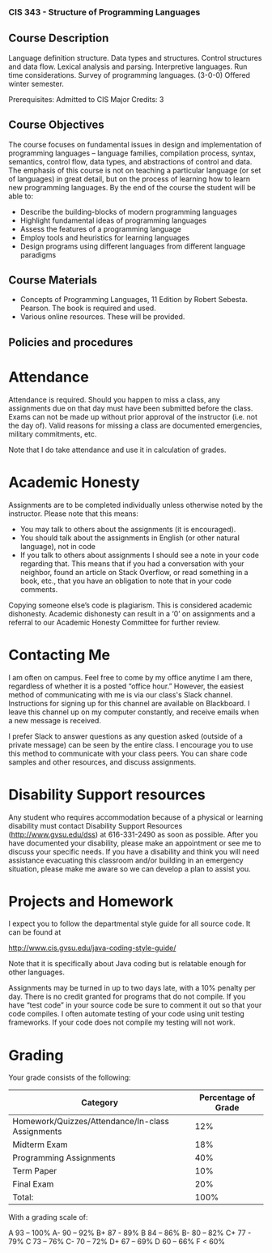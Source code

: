 ### CIS 343 - Structure of Programming Languages

## Course Description

Language definition structure. Data types and structures. Control structures and data flow. Lexical analysis and parsing. Interpretive languages. Run time considerations. Survey of programming languages. (3-0-0) Offered winter semester.

Prerequisites: Admitted to CIS Major
Credits: 3

## Course Objectives

The course focuses on fundamental issues in design and implementation of programming languages – language families, compilation process, syntax, semantics, control flow, data types, and abstractions of control and data. The emphasis of this course is not on teaching a particular language (or set of languages) in great detail, but on the process of learning how to learn new programming languages. By the end of the course the student will be able to:

- Describe the building-blocks of modern programming languages
- Highlight fundamental ideas of programming languages
- Assess the features of a programming language
- Employ tools and heuristics for learning languages
- Design programs using different languages from different language paradigms

## Course Materials

- Concepts of Programming Languages, 11 Edition by Robert Sebesta.  Pearson.  The book is required and used.
- Various online resources.  These will be provided.

## Policies and procedures

# Attendance

Attendance is required.  Should you happen to miss a class, any assignments due on that day must have been submitted before the class.  Exams can not be made up without prior approval of the instructor (i.e. not the day of).
Valid reasons for missing a class are documented emergencies, military commitments, etc.

Note that I do take attendance and use it in calculation of grades.

# Academic Honesty

Assignments are to be completed individually unless otherwise noted by the instructor.  Please note that this means:

- You may talk to others about the assignments (it is encouraged).
- You should talk about the assignments in English (or other natural language), not in code
- If you talk to others about assignments I should see a note in your code regarding that.  This means that if you had a conversation with your neighbor, found an article on Stack Overflow, or read something in a book, etc., that you have an obligation to note that in your code comments.

Copying someone else’s code is plagiarism.  This is considered academic dishonesty.  Academic dishonesty can result in a ‘0’ on assignments and a referral to our Academic Honesty Committee for further review.

# Contacting Me

I am often on campus.  Feel free to come by my office anytime I am there, regardless of whether it is a posted “office hour.”  However, the easiest method of communicating with me is via our class's Slack channel.  Instructions for signing up for this channel are available on Blackboard.  I leave this channel up on my computer constantly, and receive emails when a new message is received.

I prefer Slack to answer questions as any question asked (outside of a private message) can be seen by the entire class.  I encourage you to use this method to communicate with your class peers.  You can share code samples and other resources, and discuss assignments.

# Disability Support resources

Any student who requires accommodation because of a physical or learning disability must contact Disability Support Resources (http://www.gvsu.edu/dss) at 616-331-2490 as soon as possible. After you have documented your disability, please make an appointment or see me to discuss your specific needs.
If you have a disability and think you will need assistance evacuating this classroom and/or building in an emergency situation, please make me aware so we can develop a plan to assist you.

# Projects and Homework

I expect you to follow the departmental style guide for all source code.  It can be found at

http://www.cis.gvsu.edu/java-coding-style-guide/

Note that it is specifically about Java coding but is relatable enough for other languages.

Assignments may be turned in up to two days late, with a 10% penalty per day.  There is no credit granted for programs that do not compile.  If you have “test code” in your source code be sure to comment it out so that your code compiles.  I often automate testing of your code using unit testing frameworks.  If your code does not compile my testing will not work.

# Grading

Your grade consists of the following:

| Category |Percentage of Grade |
|----------|--------------------|
| Homework/Quizzes/Attendance/In-class Assignments | 12% |
| Midterm Exam | 18% |
| Programming Assignments | 40% |
| Term Paper | 10%|
| Final Exam | 20%|
| Total: | 100%|

With a grading scale of:

A	  93 – 100%
A-	90 – 92%
B+	87 - 89%
B	  84 – 86%
B-	80 – 82%
C+	77 - 79%
C	  73 – 76%
C-	70 – 72%
D+	67 – 69%
D	  60 – 66%
F	< 60%
